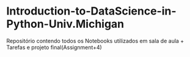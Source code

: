 # Introduction-to-DataScience-in-Python-Univ.Michigan
Repositório contendo todos os Notebooks utilizados em sala de aula + Tarefas e projeto final(Assignment+4)
